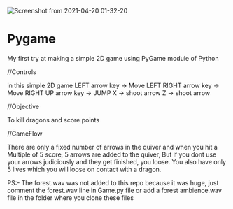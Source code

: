 ![Screenshot from 2021-04-20 01-32-20](https://user-images.githubusercontent.com/78685211/115363345-3a866b00-a177-11eb-96ac-f0944f608958.png)
# Pygame
My first try at making a simple 2D game using PyGame module of Python

//Controls

in this simple 2D game
LEFT arrow key -> Move LEFT
RIGHT arrow key -> Move RIGHT
UP arrow key -> JUMP
X -> shoot arrow
Z -> shoot arrow

//Objective

To kill dragons and score points

//GameFlow

There are only a fixed number of arrows in the quiver and when you hit a Multiple of 5 score, 5 arrows are added to the quiver,
But if you dont use your arrows judiciously and they get finished, you loose.
You also have only 5 lives which you will loose on contact with a dragon.

PS:- The forest.wav was not added to this repo because it was huge, just comment the forest.wav line in Game.py file or
add a forest ambience.wav file in the folder where you clone these files

